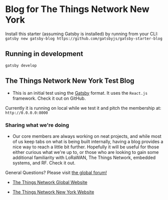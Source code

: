 # Blog for The Things Network New York

Install this starter (assuming Gatsby is installed) by running from your CLI:
`gatsby new gatsby-blog https://github.com/gatsbyjs/gatsby-starter-blog`

## Running in development
`gatsby develop`

## The Things Network New York Test Blog

- This is an initial test using the [Gatsby](https://github.com/gatsbyjs/gatsby) format. It uses the `React.js` framework. Check it out on GitHub.

Currently it is running on local while we test it and pitch the membership at: `http://0.0.0.0:8000`

### Sharing what we're doing

- Our core members are always working on neat projects, and while most of us keep tabs on what is being built internally, having a blog provides a nice way to reach a little bit further. Hopefully it will be useful for those either curious what we're up to, or those who are looking to gain some additional familiarity with LoRaWAN, The Things Network, embedded systems, and RF. Check it out.

General Questions? Please visit [the global forum!](https://www.thethingsnetwork.org/forum/)

- [The Things Network Global Website](https://www.thethingsnetwork.org/)

- [The Things Network New York Website](https://thethings.nyc/)
